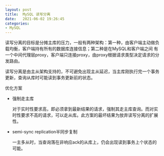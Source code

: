 ```yaml
---
layout: post
title:  MySQL 读写分离
date:   2021-06-02 19:26:45
categories: 
- MySQL
---
```


读写分离的目标是分摊主库的压力，一般有两种架构：第一种，由客户端主动做负载均衡，客户端持有所有的数据库连接信息；第二种是在MySQL和客户端之间
有一个中间代理层proxy，客户端只连接proxy，由proxy根据请求类型决定请求的分发路由。

读写分离是由主从架构支持的，不可避免出现主从延迟，当主库刚执行完一个事务更新，查询从库时可能读到事务更新前的状态。

优化方案

* 强制走主库
    
    对于实时性要求高，即必须拿到最新结果的请求，强制其走主库查询。而对实时性要求不高的请求，可以走从库。此方案的最坏结果为放弃读写分离的扩展性。

* semi-sync replication半同步复制

    一主多从时，当查询落在非响应ack的从库上，仍会出现读到事务上个状态的可能。


    